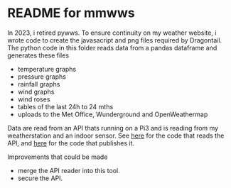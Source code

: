 # README for mmwws

In 2023, i retired pywws. To ensure continuity on my weather website, i wrote  code to create the javasacript and png files required by Dragontail. The python code in this folder reads data from a pandas dataframe and generates these files 
- temperature graphs
- pressure graphs
- rainfall graphs
- wind graphs
- wind roses
- tables of the last 24h to 24 mths
- uploads to the Met Office, Wunderground and OpenWeathermap

Data are read from an API thats running on a Pi3 and is reading from my weatherstation and an indoor sensor. See 
[here](https://github.com/markmac99/weather/tree/master/apis_services/getDataAws) for the code that reads the API, and [here](https://github.com/markmac99/weather/tree/master/apis_services/weatherapi) for the code that publishes it.

Improvements that could be made
- merge the API reader into this tool.
- secure the API.
  